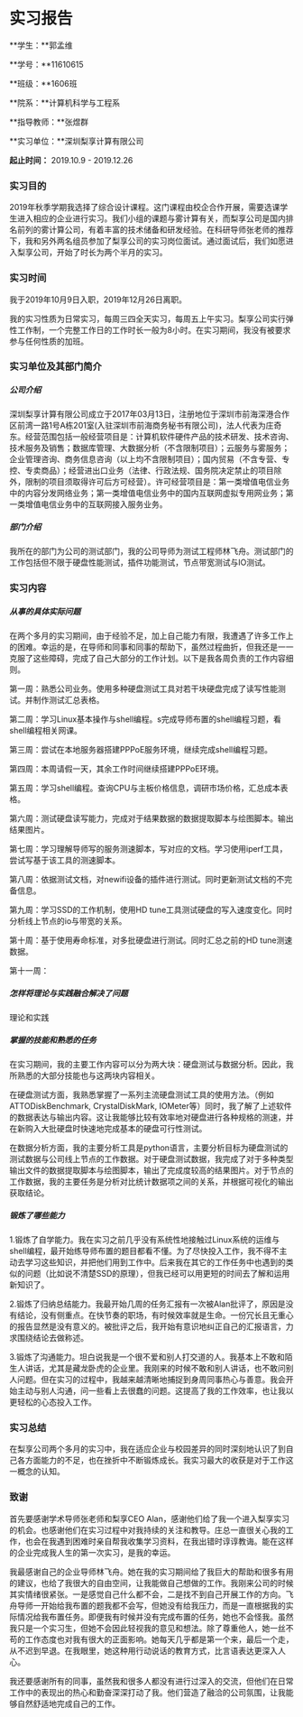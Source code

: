 # 实习报告

**学生：**郭孟维

**学号：**11610615

**班级：**1606班

**院系：**计算机科学与工程系

**指导教师：**张煜群

**实习单位：**深圳梨享计算有限公司

**起止时间：** 2019.10.9 - 2019.12.26



### 实习目的

2019年秋季学期我选择了综合设计课程。这门课程由校企合作开展，需要选课学生进入相应的企业进行实习。我们小组的课题与雾计算有关，而梨享公司是国内排名前列的雾计算公司，有着丰富的技术储备和研发经验。在科研导师张老师的推荐下，我和另外两名组员参加了梨享公司的实习岗位面试。通过面试后，我们如愿进入梨享公司，开始了时长为两个半月的实习。



### 实习时间

我于2019年10月9日入职，2019年12月26日离职。

我的实习性质为日常实习，每周三四全天实习，每周五上午实习。梨享公司实行弹性工作制，一个完整工作日的工作时长一般为8小时。在实习期间，我没有被要求参与任何性质的加班。



### 实习单位及其部门简介

##### 公司介绍

深圳梨享计算有限公司成立于2017年03月13日，注册地位于深圳市前海深港合作区前湾一路1号A栋201室(入驻深圳市前海商务秘书有限公司)，法人代表为庄奇东。经营范围包括一般经营项目是：计算机软件硬件产品的技术研发、技术咨询、技术服务及销售；数据库管理、大数据分析（不含限制项目）；云服务与雾服务；企业管理咨询、商务信息咨询（以上均不含限制项目）；国内贸易（不含专营、专控、专卖商品）；经营进出口业务（法律、行政法规、国务院决定禁止的项目除外，限制的项目须取得许可后方可经营）。许可经营项目是：第一类增值电信业务中的内容分发网络业务；第一类增值电信业务中的国内互联网虚拟专用网业务；第一类增值电信业务中的互联网接入服务业务。

##### 部门介绍

我所在的部门为公司的测试部门，我的公司导师为测试工程师林飞舟。测试部门的工作包括但不限于硬盘性能测试，插件功能测试，节点带宽测试与IO测试。



### 实习内容

##### 从事的具体实际问题

在两个多月的实习期间，由于经验不足，加上自己能力有限，我遭遇了许多工作上的困难。幸运的是，在导师和同事和同事的帮助下，虽然过程曲折，但我还是一一克服了这些障碍，完成了自己大部分的工作计划。以下是我各周负责的工作内容细则。

第一周：熟悉公司业务。使用多种硬盘测试工具对若干块硬盘完成了读写性能测试。并制作测试汇总表格。

第二周：学习Linux基本操作与shell编程。s完成导师布置的shell编程习题，看shell编程相关网课。

第三周：尝试在本地服务器搭建PPPoE服务环境，继续完成shell编程习题。

第四周：本周请假一天，其余工作时间继续搭建PPPoE环境。

第五周：学习shell编程。查询CPU与主板价格信息，调研市场价格，汇总成本表格。

第六周：测试硬盘读写能力，完成对于结果数据的数据提取脚本与绘图脚本。输出结果图片。

第七周：学习理解导师写的服务测速脚本，写对应的文档。学习使用iperf工具，尝试写基于该工具的测速脚本。

第八周：依据测试文档，对newifi设备的插件进行测试。同时更新测试文档的不完备信息。

第九周：学习SSD的工作机制，使用HD tune工具测试硬盘的写入速度变化。同时分析线上节点的io与带宽的关系。

第十周：基于使用寿命标准，对多批硬盘进行测试。同时汇总之前的HD tune测速数据。

第十一周：



##### 怎样将理论与实践融合解决了问题

理论和实践





##### 掌握的技能和熟悉的任务

在实习期间，我的主要工作内容可以分为两大块：硬盘测试与数据分析。因此，我所熟悉的大部分技能也与这两块内容相关。

在硬盘测试方面，我熟悉掌握了一系列主流硬盘测试工具的使用方法。（例如ATTODiskBenchmark, CrystalDiskMark, IOMeter等）同时，我了解了上述软件的数据表达与输出内容。这让我能够比较有效率地对硬盘进行各种规格的测速，并在新购入大批硬盘时快速地完成基本的硬盘可行性测试。

在数据分析方面，我的主要分析工具是python语言，主要分析目标为硬盘测试的测试数据与公司线上节点的工作数据。对于硬盘测试数据，我完成了对于多种类型输出文件的数据提取脚本与绘图脚本，输出了完成度较高的结果图片。对于节点的工作数据，我的主要任务是分析对比统计数据项之间的关系，并根据可视化的输出获取结论。



##### 锻炼了哪些能力

1.锻炼了自学能力。我在实习之前几乎没有系统性地接触过Linux系统的运维与shell编程，最开始练导师布置的题目都看不懂。为了尽快投入工作，我不得不主动去学习这些知识，并把他们用到工作中。后来我在其它的工作任务中也遇到的类似的问题（比如说不清楚SSD的原理），但我已经可以用更短的时间去了解和运用新知识了。

2.锻炼了归纳总结能力。我最开始几周的任务汇报有一次被Alan批评了，原因是没有结论，没有侧重点。在快节奏的职场，有时候效率就是生命。一份冗长且无重心的报告显然是没有意义的。被批评之后，我开始有意识地纠正自己的汇报语言，力求围绕结论去做称述。

3.锻炼了沟通能力。坦白说我是一个很不爱和别人打交道的人。我基本上不敢和陌生人讲话，尤其是藏龙卧虎的企业里。我刚来的时候不敢和别人讲话，也不敢问别人问题。但在实习的过程中，我越来越清晰地捕捉到身周同事热心与善意。我会开始主动与别人沟通，问一些看上去很蠢的问题。这提高了我的工作效率，也让我以更轻松的心态投入工作。



### 实习总结

在梨享公司两个多月的实习中，我在适应企业与校园差异的同时深刻地认识了到自己各方面能力的不足，也在挫折中不断锻炼成长。我实习最大的收获是对于工作这一概念的认知。

### 致谢

首先要感谢学术导师张老师和梨享CEO Alan，感谢他们给了我一个进入梨享实习的机会。也感谢他们在实习过程中对我持续的关注和教导。庄总一直很关心我的工作，也会在我遇到困难时亲自帮我收集学习资料，在我出错时谆谆教诲。能在这样的企业完成我人生的第一次实习，是我的幸运。

我最感谢自己的企业导师林飞舟。她在我的实习期间给了我巨大的帮助和很多有用的建议，也给了我很大的自由空间，让我能做自己想做的工作。我刚来公司的时候其实情绪很紧张。一是感觉自己什么都不会，二是找不到自己开展工作的方向。飞舟导师一开始给我布置的题我都不会写，但她没有给我压力，而是一直根据我的实际情况给我布置任务。即便我有时候并没有完成布置的任务，她也不会怪我。虽然我只是一个实习生，但她不会因此轻视我的意见和想法。除了尊重他人，她一丝不苟的工作态度也对我有很大的正面影响。她每天几乎都是第一个来，最后一个走，从不迟到早退。在我眼里，她这种用行动说话的教育方式，比言语表达更深入人心。

我还要感谢所有的同事，虽然我和很多人都没有进行过深入的交流，但他们在日常工作中的表现出的热心和勤奋深深打动了我。他们营造了融洽的公司氛围，让我能够自然舒适地完成自己的工作。



 

 

 

 

 

 

 

 















